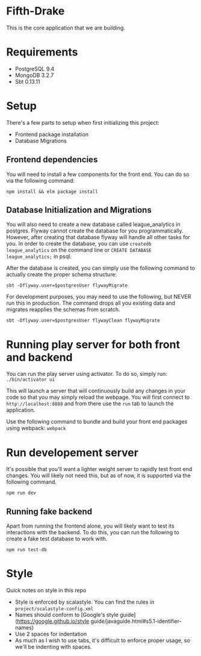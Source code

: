Fifth-Drake
===========
This is the core application that we are building.

# Requirements
 - PostgreSQL 9.4
 - MongoDB 3.2.7
 - Sbt 0.13.11

# Setup
There's a few parts to setup when first initializing this project:
 - Frontend package installation
 - Database Migrations

## Frontend dependencies
You will need to install a few components for the front end. You can do so via
the following command:

`npm install && elm package install`

## Database Initialization and Migrations
You will also need to create a new database called league\_analytics in
postgres. Flyway cannot create the database for you programmatically. However,
after creating that database flyway will handle all other tasks for you. In
order to create the database, you can use `createdb league_analytics` on the
command line or `CREATE DATABASE league_analytics;` in psql.

After the database is created, you can simply use the following command to
actually create the proper schema structure:

`sbt -Dflyway.user=$postgresUser flywayMigrate`

For development purposes, you may need to use the following, but NEVER run this
in production. The command drops all you existing data and migrates reapplies
the schemas from scratch.

`sbt -Dflyway.user=$postgresUser flywayClean flywayMigrate`

# Running play server for both front and backend
You can run the play server using activator. To do so, simply run:
`./bin/activator ui`

This will launch a server that will continuously build any changes in your code
so that you may simply reload the webpage. You will first connect to
`http://localhost:8888` and from there use the `run` tab to launch the
application.

Use the following command to bundle and build your front end packages using
webpack:
`webpack`

# Run developement server
It's possible that you'll want a lighter weight server to rapidly test front end
changes. You will likely not need this, but as of now, it is supported via the
following command.

`npm run dev`

## Running fake backend
Apart from running the frontend alone, you will likely want to test its
interactions with the backend. To do this, you can run the following to create a
fake test database to work with.

`npm run test-db`

# Style
Quick notes on style in this repo
 - Style is enforced by scalastyle. You can find the rules in
   `project/scalastyle-config.xml`
 - Names should conform to [Google's style guide](https://google.github.io/style
guide/javaguide.html#s5.1-identifier-names)
 - Use 2 spaces for indentation
 - As much as I wish to use tabs, it's difficult to enforce proper usage, so
   we'll be indenting with spaces.
